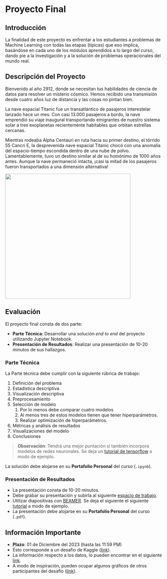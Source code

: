 # Proyecto Final

## Introducción

La finalidad de este proyecto es enfrentar a los estudiantes a
problemas de Machine Learning con todas las etapas (típicas) que eso implica,
basándose en cada uno de los módulos aprendidos a lo largo del curso, dando pie
a la investigación y a la solución de problemas operacionales del mundo real.

## Descripción del Proyecto

Bienvenido al año 2912, donde se necesitan tus habilidades de ciencia de datos 
para resolver un misterio cósmico. Hemos recibido una
transmisión desde cuatro años luz de distancia y las cosas no pintan bien.

La nave espacial Titanic fue un transatlántico de 
pasajeros interestelar lanzado hace un mes. 
Con casi 13.000 pasajeros a bordo, la nave emprendió 
su viaje inaugural transportando emigrantes de nuestro
sistema solar a tres exoplanetas recientemente habitables 
que orbitan estrellas cercanas.

Mientras rodeaba Alpha Centauri en ruta hacia su primer destino, 
el tórrido 55 Cancri E, la desprevenida nave espacial Titanic chocó con una
anomalía del espacio-tiempo escondida dentro de una nube de polvo. Lamentablemente,
tuvo un destino similar al de su homónimo de 1000 años antes. Aunque la nave permaneció
intacta, ¡casi la mitad de los pasajeros fueron transportados a una dimensión alternativa!

<img src="https://storage.googleapis.com/kaggle-media/competitions/Spaceship%20Titanic/joel-filipe-QwoNAhbmLLo-unsplash.jpg" width = "400" align="center"/>

## Evaluación

El proyecto final consta de dos parte:

* **Parte Técnica**: Desarrollar una solución *end to end* del proyecto utilizando Jupyter Notebook.
* **Presentación de Resultados**: Realizar una presentación de 10-20 minutos de sus hallazgos.  


### Parte Técnica

La Parte técnica debe cumplir con la siguiente rúbrica de trabajo:

1. Definición del problema 
2. Estadística descriptiva 
3. Visualización descriptiva 
4. Preprocesamiento
5. Selección de modelo
    1. Por lo menos debe comparar cuatro modelos
    2. Al menos tres de estos modelos tienen que tener hiperparámetros.
    3. Realizar optimización de hiperparámetros.
6. Métricas y análisis de resultados
7. Visualizaciones del modelo 
8. Conclusiones 

> **Observación**: Tendrá una mejor puntación si también incorpora modelos de redes neuronales. Se deja un [tutorial de tensorflow](https://www.tensorflow.org/tutorials?hl=es-419) a modo de ejemplo.

La solución debe alojarse en su **Portafolio Personal** del curso (`.ipynb`).

### Presentación de Resultados

* La presentación consta de 10-20 minutos. 
* Debe grabar su presentación y subirla al siguiente [espacio de trabajo](https://drive.google.com/drive/folders/1QujMqrszub2KjS4mxFbkZGhd_AwvlQtb?usp=sharing).
* Utilizar diapositivas con [BEAMER](https://www.dropbox.com/s/ol38qwzacgwzud7/Beamer.rar). Se deja el siguiente el siguiente [tutorial](https://www.youtube.com/watch?v=rx7wwtmFlD8&t=792s&ab_channel=Dr.TreforBazett) a modo de ejemplo.
* La presentación debe alojarse en su **Portafolio Personal** del curso (`.pdf`).




## Información Importante

* **Plazo**: 01 de Diciembre del 2023 (hasta las 11:59 PM) 
* Esto corresponde a un desafio de Kaggle ([link](https://www.kaggle.com/competitions/spaceship-titanic/)).
* La información respecto a los datos, lo pueden encontrar en el siguiente [link](https://www.kaggle.com/competitions/spaceship-titanic/data).
* A modo de inspiración, pueden ocupar algunos gráficos de otros participantes del desafío ([link](https://www.kaggle.com/competitions/spaceship-titanic/code)).


